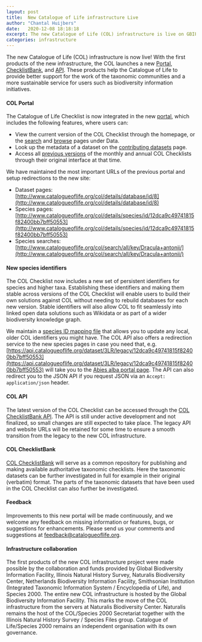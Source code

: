 ```yaml
---
layout: post
title:  New Catalogue of Life infrastructure Live
author: "Chantal Huijbers"
date:   2020-12-08 18:18:18
excerpt: The new Catalogue of Life (COL) infrastructure is live on GBIF servers
categories: infrastructure
---
```


The new Catalogue of Life (COL) infrastructure is now live! 
With the first products of the new infrastructure, the COL launches a new [Portal](http://www.catalogueoflife.org), 
[ChecklistBank](http://data.catalogueoflife.org), and [API](http://api.catalogueoflife.org). 
These products help the Catalogue of Life to provide better support for the work of the taxonomic communities 
and a more sustainable service for users such as biodiversity information initiatives.

#### COL Portal
The Catalogue of Life Checklist is now integrated in the new [portal](http://www.catalogueoflife.org), 
which includes the following features, where users can:
 - View the current version of the COL Checklist through the homepage, 
or the [search](http://www.catalogueoflife.org/data/search) and [browse](http://www.catalogueoflife.org/data/browse) pages under Data.
 - Look up the metadata of a dataset on the [contributing datasets](http://www.catalogueoflife.org/data/contributing-datasets) page.
 - Access all [previous versions](http://www.catalogueoflife.org/data/archives) of the monthly and annual COL Checklists through their original interface at that time.

We have maintained the most important URLs of the previous portal and setup redirections to the new site:
 - Dataset pages: [http://www.catalogueoflife.org/col/details/database/id/8](http://www.catalogueoflife.org/col/details/database/id/8)
 - Species pages: [http://www.catalogueoflife.org/col/details/species/id/12dca9c49741815f82400bb7bff50553](http://www.catalogueoflife.org/col/details/species/id/12dca9c49741815f82400bb7bff50553)
 - Species searches: [http://www.catalogueoflife.org/col/search/all/key/Dracula+antonii/](http://www.catalogueoflife.org/col/search/all/key/Dracula+antonii/)

#### New species identifiers
The COL Checklist now includes a new set of persistent identifiers for species and higher taxa. 
Establishing these identifiers and making them stable across versions of the COL Checklist will enable users 
to build their own solutions against COL without needing to rebuild databases for each new version. 
Stable identifiers will also allow COL to fit seamlessly into linked open data solutions such as Wikidata 
or as part of a wider biodiversity knowledge graph. 

We maintain a [species ID mapping file](https://download.catalogue.life/col/legacy_id_map.tsv.gz) that allows you
to update any local, older COL identifiers you might have. The COL API also offers a redirection service to the new
species pages in case you need that, e.g. [https://api.catalogueoflife.org/dataset/3LR/legacy/12dca9c49741815f82400bb7bff50553](https://api.catalogueoflife.org/dataset/3LR/legacy/12dca9c49741815f82400bb7bff50553) 
will take you to the [Abies alba portal page](https://www.catalogueoflife.org/data/taxon/8K9Y). 
The API can also redirect you to the JSON API if you request JSON via an `Accept: application/json` header.

#### COL API
The latest version of the COL Checklist can be accessed through the [COL ChecklistBank API](http://api.catalogueoflife.org). 
The API is still under active development and not finalized, so small changes are still expected to take place. 
The legacy API and website URLs will be retained for some time to ensure a smooth transition from the legacy to the new COL infrastructure.

#### COL ChecklistBank
[COL ChecklistBank](http://data.catalogueoflife.org) will serve as a common repository for publishing 
and making available authoritative taxonomic checklists. 
Here the taxonomic datasets can be further investigated in full for example in their original (verbatim) format. 
The parts of the taxonomic datasets that have been used in the COL Checklist can also further be investigated.

#### Feedback
Improvements to this new portal will be made continuously, and we welcome any feedback on missing information or features, bugs, or suggestions for enhancements. 
Please send us your comments and suggestions at [feedback@catalogueoflife.org](mailto:feedback@catalogueoflife.org).

#### Infrastructure collaboration
The first products of the new COL infrastructure project were made possible by the collaboration and funds provided by 
Global Biodiversity Information Facility, 
Illinois Natural History Survey, 
Naturalis Biodiversity Center, 
Netherlands Biodiversity Information Facility, 
Smithsonian Institution (Integrated Taxonomic Information System / Encyclopedia of Life), 
and Species 2000. 
The entire new COL infrastructure is hosted by the Global Biodiversity Information Facility. 
This marks the move of the COL infrastructure from the servers at Naturalis Biodiversity Center. 
Naturalis remains the host of the COL/Species 2000 Secretariat together with the Illinois Natural History Survey / Species Files group. 
Catalogue of Life/Species 2000 remains an independent organisation with its own governance. 

